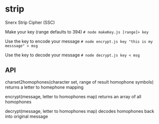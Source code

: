 # strip
Snerx Strip Cipher (SSC)

Make your key (range defaults to 394)
`# node makeKey.js [range]> key`

Use the key to encode your message
`# node encrypt.js key "this is my messsage" > msg`

Use the key to decode your message
`# node decrypt.js key < msg`

## API

charset2homophones(character set, range of result homophone symbols) returns a letter to homephone mapping

encrypt(message, letter to homophones map) returns an array of all homophones

decrypt(message, letter to homophones map) decodes homophones back into original message
